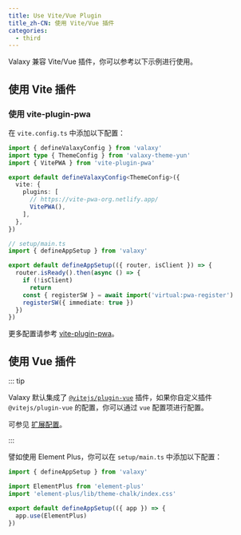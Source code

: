 ```yaml
---
title: Use Vite/Vue Plugin
title_zh-CN: 使用 Vite/Vue 插件
categories:
  - third
---
```


Valaxy 兼容 Vite/Vue 插件，你可以参考以下示例进行使用。

## 使用 Vite 插件

### 使用 vite-plugin-pwa

在 `vite.config.ts` 中添加以下配置：

```ts
import { defineValaxyConfig } from 'valaxy'
import type { ThemeConfig } from 'valaxy-theme-yun'
import { VitePWA } from 'vite-plugin-pwa'

export default defineValaxyConfig<ThemeConfig>({
  vite: {
    plugins: [
      // https://vite-pwa-org.netlify.app/
      VitePWA(),
    ],
  },
})
```

```ts
// setup/main.ts
import { defineAppSetup } from 'valaxy'

export default defineAppSetup(({ router, isClient }) => {
  router.isReady().then(async () => {
    if (!isClient)
      return
    const { registerSW } = await import('virtual:pwa-register')
    registerSW({ immediate: true })
  })
})
```

更多配置请参考 [vite-plugin-pwa](https://github.com/vite-pwa/vite-plugin-pwa)。

## 使用 Vue 插件

::: tip

Valaxy 默认集成了 [`@vitejs/plugin-vue`](https://github.com/vitejs/vite-plugin-vue/tree/main/packages/plugin-vue) 插件，如果你自定义插件 `@vitejs/plugin-vue` 的配置，你可以通过 `vue` 配置项进行配置。

可参见 [扩展配置](/guide/config/extend.md#vitejs-plugin-vue)。

:::

譬如使用 Element Plus，你可以在 `setup/main.ts` 中添加以下配置：

```ts
import { defineAppSetup } from 'valaxy'

import ElementPlus from 'element-plus'
import 'element-plus/lib/theme-chalk/index.css'

export default defineAppSetup(({ app }) => {
  app.use(ElementPlus)
})
```
